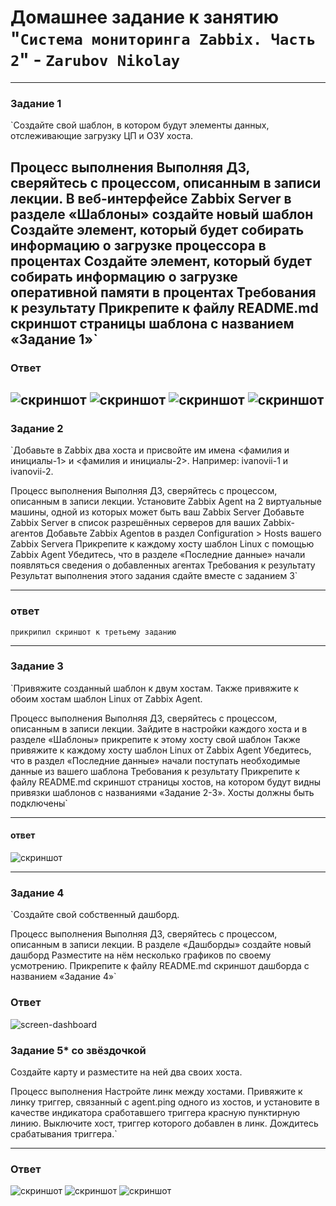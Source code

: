 # Домашнее задание к занятию "`Система мониторинга Zabbix. Часть 2`" - `Zarubov Nikolay`
---


### Задание 1

`Создайте свой шаблон, в котором будут элементы данных, отслеживающие загрузку ЦП и ОЗУ хоста.

Процесс выполнения
Выполняя ДЗ, сверяйтесь с процессом, описанным в записи лекции.
В веб-интерфейсе Zabbix Server в разделе «Шаблоны» создайте новый шаблон
Создайте элемент, который будет собирать информацию о загрузке процессора в процентах
Создайте элемент, который будет собирать информацию о загрузке оперативной памяти в процентах
Требования к результату
 Прикрепите к файлу README.md скриншот страницы шаблона с названием «Задание 1»`
 ---
 ### Ответ

![скриншот](https://github.com/nvzar/-Zabbix.--2-8-03-hw/blob/main/img/screenshot%201%202025-07-18%20144814.png)
![скриншот](https://github.com/nvzar/-Zabbix.--2-8-03-hw/blob/main/img/screenshot%202%202025-07-18%20183508.png)
![скриншот](https://github.com/nvzar/-Zabbix.--2-8-03-hw/blob/main/img/screenshot%205%202025-07-18%20183743.png)
![скриншот](https://github.com/nvzar/-Zabbix.--2-8-03-hw/blob/main/img/screenshot%208%202025-07-18%20184316.png)
---

### Задание 2

`Добавьте в Zabbix два хоста и присвойте им имена <фамилия и инициалы-1> и <фамилия и инициалы-2>. Например: ivanovii-1 и ivanovii-2.

Процесс выполнения
Выполняя ДЗ, сверяйтесь с процессом, описанным в записи лекции.
Установите Zabbix Agent на 2 виртуальные машины, одной из которых может быть ваш Zabbix Server
Добавьте Zabbix Server в список разрешённых серверов для ваших Zabbix-агентов
Добавьте Zabbix Agentов в раздел Configuration > Hosts вашего Zabbix Servera
Прикрепите к каждому хосту шаблон Linux с помощью Zabbix Agent
Убедитесь, что в разделе «Последние данные» начали появляться сведения о добавленных агентах
Требования к результату
Результат выполнения этого задания сдайте вместе с заданием 3`

---

### ответ


`прикрипил скриншот к третьему заданию` 


---

### Задание 3

`Привяжите созданный шаблон к двум хостам. Также привяжите к обоим хостам шаблон Linux от Zabbix Agent.

Процесс выполнения
Выполняя ДЗ, сверяйтесь с процессом, описанным в записи лекции.
Зайдите в настройки каждого хоста и в разделе «Шаблоны» прикрепите к этому хосту свой шаблон
Также привяжите к каждому хосту шаблон Linux от Zabbix Agent
Убедитесь, что в раздел «Последние данные» начали поступать необходимые данные из вашего шаблона
Требования к результату
Прикрепите к файлу README.md скриншот страницы хостов, на котором будут видны привязки шаблонов с названиями «Задание 2-3». Хосты должны быть подключены`

---

#### ответ

![скриншот](https://github.com/nvzar/-Zabbix.--2-8-03-hw/blob/main/img/screenshot%2020%202025-07-22%20122744.png) 

---

### Задание 4

`Создайте свой собственный дашборд.

Процесс выполнения Выполняя ДЗ, сверяйтесь с процессом, описанным в записи лекции. 
В разделе «Дашборды» создайте новый дашборд
Разместите на нём несколько графиков по своему усмотрению.
Прикрепите к файлу README.md скриншот дашборда с названием «Задание 4»`

### Ответ

![screen-dashboard](https://github.com/nvzar/-Zabbix.--2-8-03-hw/blob/main/img/screen-dashboard.png)



### Задание 5* со звёздочкой

Создайте карту и разместите на ней два своих хоста.

Процесс выполнения
Настройте линк между хостами.
Привяжите к линку триггер, связанный с agent.ping одного из хостов, и установите в качестве индикатора сработавшего триггера красную пунктирную линию.
Выключите хост, триггер которого добавлен в линк. Дождитесь срабатывания триггера.`

---

### Ответ

![скриншот](https://github.com/nvzar/-Zabbix.--2-8-03-hw/blob/main/img/screenshot%2023%202025-07-25%20122307.png)
![скриншот](https://github.com/nvzar/-Zabbix.--2-8-03-hw/blob/main/img/screenshot%2024%202025-07-25%20122714.png)
![скриншот](https://github.com/nvzar/-Zabbix.--2-8-03-hw/blob/main/img/screenshot%2025%202025-07-25%20132348.png)
